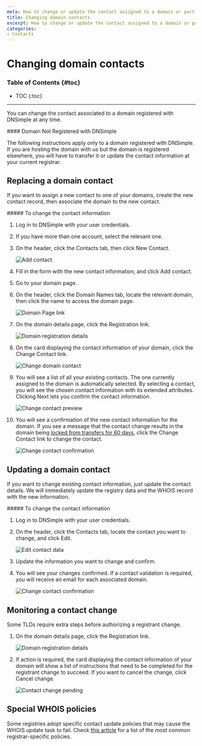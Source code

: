 ```yaml
---
meta: How to change or update the contact assigned to a domain or part of its data.
title: Changing domain contacts
excerpt: How to change or update the contact assigned to a domain or part of its data.
categories:
- Contacts
---
```


# Changing domain contacts

### Table of Contents {#toc}

* TOC
{:toc}

---

You can change the contact associated to a domain registered with DNSimple at any time.

<note>
#### Domain Not Registered with DNSimple

The following instructions apply only to a domain registered with DNSimple. If you are hosting the domain with us but the domain is registered elsewhere, you will have to transfer it or update the contact information at your current registrar.
</note>

## Replacing a domain contact

If you want to assign a new contact to one of your domains, create the new contact record, then associate the domain to the new contact.

<div class="section-steps" markdown="1">
##### To change the contact information

1.  Log in to DNSimple with your user credentials.
1.  If you have more than one account, select the relevant one.
1.  On the header, click the <label>Contacts</label> tab, then click <label>New Contact</label>.

    ![Add contact](/files/change-contact-1.png)

1.  Fill in the form with the new contact information, and click <label>Add contact</label>.
1.  Go to your domain page.
1.  On the header, click the <label>Domain Names</label> tab, locate the relevant domain, then click the name to access the domain page.

    ![Domain Page link](/files/domains-domain-link.png)

1.  On the domain details page, click the <label>Registration</label> link.

    ![Domain registration details](/files/domain-registration-details.png)

1.  On the card displaying the contact information of your domain, click the <label>Change Contact</label> link.

    ![Change domain contact](/files/change-contacts.png)

1.  You will see a list of all your existing contacts. The one currently assigned to the domain is automatically selected. By selecting a contact, you will see the chosen contact information with its extended attributes. Clicking <label>Next</label> lets you confirm the contact information.

    ![Change contact preview](/files/change-contact-preview.png)

1.  You will see a confirmation of the new contact information for the domain. If you see a message that the contact change results in the domain being [locked from transfers for 60 days](/articles/icann-60-day-lock-registrant-change/), click the <label>Change Contact</label> link to change the contact.

    ![Change contact confirmation](/files/change-contact-confirmation.png)

</div>



## Updating a domain contact

If you want to change existing contact information, just update the contact details. We will immediately update the registry data and the WHOIS record with the new information.

<div class="section-steps" markdown="1">
##### To change the contact information

1.  Log in to DNSimple with your user credentials.
1.  On the header, click the <label>Contacts</label> tab, locate the contact you want to change, and click <label>Edit</label>.

    ![Edit contact data](/files/edit-existing-contact-1.png)

1.  Update the information you want to change and confirm.
1.  You will see your changes confirmed. If a contact validation is required, you will receive an email for each associated domain.

    ![Change contact confirmation](/files/contact-change-confirmation.png)

</div>


## Monitoring a contact change

Some TLDs require extra steps before authorizing a registrant change.

1.  On the domain details page, click the <label>Registration</label> link.

    ![Domain registration details](/files/domain-registration-details.png)

1.  If action is required, the card displaying the contact information of your domain will show a list of instructions that need to be completed for the registrant change to succeed. If you want to cancel the change, click <label>Cancel change</label>.

    ![Contact change pending](/files/contact-change-monitor.png)


## Special WHOIS policies

Some registries adopt specific contact update policies that may cause the WHOIS update task to fail. Check [this article](/articles/changing-whois-contact) for a list of the most common registrar-specific policies.
